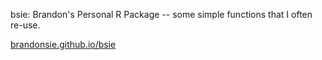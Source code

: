 bsie: Brandon's Personal R Package -- some simple functions that I often re-use.

[brandonsie.github.io/bsie](brandonsie.github.io/bsie)